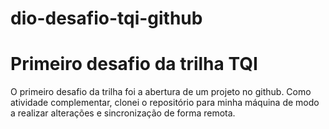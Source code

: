 # dio-desafio-tqi-github

# Primeiro desafio da trilha TQI

O primeiro desafio da trilha foi a abertura de um projeto no github. Como atividade complementar, clonei o repositório para minha máquina de modo a realizar alterações e sincronização de forma remota. 

